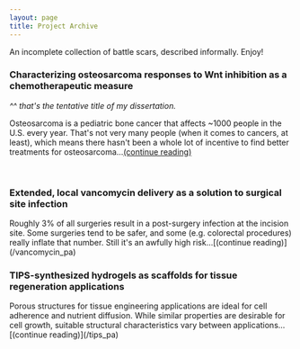```yaml
---
layout: page
title: Project Archive
---
```

An incomplete collection of battle scars, described informally. Enjoy!

<h3>Characterizing osteosarcoma responses to Wnt inhibition as a chemotherapeutic measure</h3>

<em>^^ that's the tentative title of my dissertation.</em>

Osteosarcoma is a pediatric bone cancer that affects ~1000 people in the U.S. every year. That's not very many people (when it comes to cancers, at least), which means there hasn't been a whole lot of incentive to find better treatments for osteosarcoma...[(continue reading)](/osteosarcoma_pa)

<br/>
<h3>Extended, local vancomycin delivery as a solution to surgical site infection</h3>
Roughly 3% of all surgeries result in a post-surgery infection at the incision site. Some surgeries tend to be safer, and some (e.g. colorectal procedures) really inflate that number. Still it's an awfully high risk...[(continue reading)](/vancomycin_pa)

<br/>
<h3>TIPS-synthesized hydrogels as scaffolds for tissue regeneration applications</h3>
Porous structures for tissue engineering applications are ideal for cell adherence and nutrient diffusion. While similar properties are desirable for cell growth, suitable structural characteristics vary between applications...[(continue reading)](/tips_pa)
